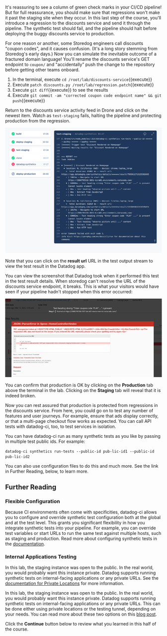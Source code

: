 It's reassuring to see a column of green check marks in your CI/CD pipeline! But for full reassurance, you should make sure that regressions won't make it past the staging site when they occur. In this last step of the course, you'll introduce a regression to the discounts service and send it through the pipeline. The synthetic test should fail, and the pipeline should halt before deploying the buggy discounts service to production.

For one reason or another, some Storedog engineers call discounts "coupon codes", and it causes confusion. (It's a long story stemming from Storedog's early days.) Now you can simulate the inevitable outcome of a fractured domain language! You'll rename the discounts service's GET endpoint to `coupon/` and "accidentally" push the change to the repository before getting other teams onboard. 

1. In the terminal, execute `cd /root/lab/discounts-service`{{execute}}
2. Execute `patch discounts.py /root/lab/regression.patch`{{execute}} 
3. Execute `git diff`{{execute}} to see the results
4. Execute `git commit -am "corrected coupon code endpoint name" && git push`{{execute}}

Return to the discounts service activity feed in Drone and click on the newest item. Watch as `test-staging` fails, halting the pipeline and protecting production from the regression.

![Failed datadog-ci test in the CICD pipeline](./assets/ss_drone_ci_fail.png)

Note that you can click on the **result url** URL in the test output stream to view the test result in the Datadog app.

You can view the screenshot that Datadog took when it performed this test in the test result details. When storedog can't resolve the URL of the discounts service endpoint, it breaks. This is what your visitors would have seen if your pipeline hadn't stopped when this error occurred:

![Failed datadog-ci test results screenshot](./assets/ss_test_fail_screenshot.png)

You can confirm that production is OK by clicking on the **Production** tab above the terminal in the lab. Clicking on the **Staging** tab will reveal that it is indeed broken. 

Now you can rest assured that production is protected from regressions in the discounts service. From here, you could go on to test any number of features and user journeys. For example, ensure that ads display correctly, or that a multi-page checkout flow works as expected. You can call API tests with datadog-ci, too, to test services in isolation.

You can have datadog-ci run as many synthetic tests as you like by passing in multiple test public ids. For example:

`datadog-ci synthetics run-tests --public-id pub-lic-id1 --public-id pub-lic-id2`

You can also use configuration files to do this and much more. See the link in Further Reading, below, to learn more.

## Further Reading
### Flexible Configuration
Because CI environments often come with specificities, datadog-ci allows you to configure and override synthetic test configuration both at the global and at the test level. This grants you significant flexibility in how you integrate synthetic tests into your pipeline. For example, you can override test variables or start URLs to run the same test against multiple hosts, such as staging and production. Read more about configuring synthetic tests in the [documentation](https://docs.datadoghq.com/synthetics/ci/?tab=apitest#configure-tests).

### Internal Applications Testing
In this lab, the staging instance was open to the public. In the real world, you would probably want this instance private. Datadog supports running synthetic tests on internal-facing applications or any private URLs. See the [documentation for Private Locations](https://docs.datadoghq.com/getting_started/synthetics/private_location/) for more information.

In this lab, the staging instance was open to the public. In the real world, you would probably want this instance private. Datadog supports running synthetic tests on internal-facing applications or any private URLs. This can be done either using private locations or the testing tunnel, depending on your needs. You can read more about these two options on this [blog post](https://datadoghq.com/blog/internal-application-testing-with-datadog).

Click the **Continue** button below to review what you learned in this half of the course.
